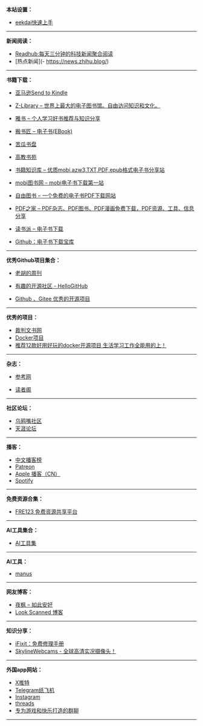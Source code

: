 
**本站设置：**

- [eekdai快速上手](https://blog.meekdai.com/)

---

**新闻阅读：**

- [Readhub:每天三分钟的科技新闻聚合阅读](https://readhub.cn/)
- [热点新闻](- https://news.zhihu.blog/)

---

**书籍下载：**

- [亚马逊Send to Kindle](https://www.amazon.com/gp/sendtokindle)

- [Z-Library – 世界上最大的电子图书馆。自由访问知识和文化。](https://zh.z-lib.gd/)
- [雅书 – 个人学习好书推荐与知识分享](https://yabook.blog/)
- [搬书匠 – 电子书(EBook)](http://www.banshujiang.cn/)
- [苦瓜书盘](https://kgbook.com/)
- [高教书苑](https://ebook.hep.com.cn/)
- [书籍知识库 – 优质mobi,azw3,TXT,PDF,epub格式电子书分享站](https://www.zhishikoo.com/)
- [mobi图书网 – mobi电子书下载第一站](https://www.mobitushu.cn/)
- [自由图书 – 一个免费的电子书PDF下载网站](https://book5678.com/)
- [PDF之家 – PDF杂志、PDF图书、PDF漫画免费下载，PDF资源、工具、信息分享](https://pdfzj.com/)
- [读书派 – 电子书下载](https://www.dushupai.com/)
- [Github：电子书下载宝库](https://github.com/jbiaojerry/ebook-treasure-chest)

---

**优秀Github项目集合：**

- [老胡的周刊](https://weekly.howie6879.com/)
- [有趣的开源社区 - HelloGitHub](https://hellogithub.com/)

- [Github 、Gitee 优秀的开源项目](https://github.com/chenyl8848/great-open-source-project)

---

**优秀的项目：**

- [裁判文书网](https://caseopen.org/)
- [Docker项目](https://prclub.notion.site/Docker-827eaa2cc9a140538fc4ae5f15a74e95)
- [推荐12款好用好玩的docker开源项目 生活学习工作全能用的上！](https://blog.kejilion.pro/dockeapp/)

---

**杂志：**

- [参考网](https://www.fx361.com/)

- [读者阁](https://duzhege.cn/)

---

**社区论坛：**

- [乌鸦嘴社区](https://wyz.xyz/)
- [天涯论坛](https://tianya.my/)

---

**播客：**

- [中文播客榜](https://xyzrank.com/)
- [Patreon](https://www.patreon.com/)
- [Apple 播客（CN）](https://podcasts.apple.com/cn/browse)
- [Spotify](https://open.spotify.com/)

---

**免费资源合集：**

- [FRE123 免费资源共享平台](https://fre123.com/)

---

**AI工具集合：**

- [AI工具集](https://ai-bot.cn/)

---

**AI工具：**

- [manus](https://manus.im/)

---

**网友博客：**

- [夜枫 – 如此安好](https://yefengs.com/)
- [Look Scanned 博客](https://blog.lookscanned.io/zh/)

---

**知识分享：**

- [iFixit：免费修理手册](https://zh.ifixit.com/)
- [SkylineWebcams - 全球高清实况摄像头！](https://www.skylinewebcams.com/zh/webcam.html)

---

**外国app网站：**
- [X推特](https://x.com/)
- [Telegram纸飞机](https://web.telegram.org/k/)
- [Instagram](https://www.instagram.com/)
- [threads](https://www.threads.com/)
- [专为游戏和快乐打造的群聊](https://discord.com/)

---





